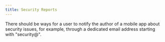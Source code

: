 ```yaml
---
title: Security Reports
---
```

There should be ways for a user to notify the author of a mobile app about security issues, for example, through a dedicated email address starting with "security@".

